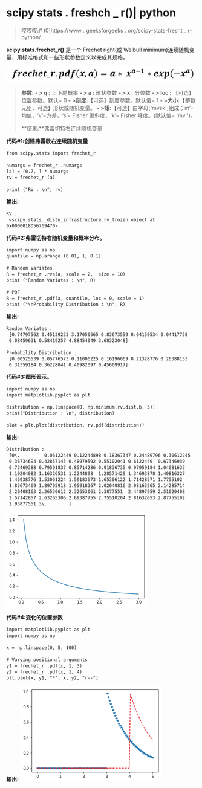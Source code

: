 # scipy stats . freshch _ r()| python

> 哎哎哎:# t0]https://www . geeksforgeeks . org/scipy-stats-fresht _ r-python/

**scipy.stats.frechet_r()** 是一个 Frechet right(或 Weibull minimum)连续随机变量，用标准格式和一些形状参数定义以完成其规格。

![](img/f69a0095fa738b7e585d90d2e89980e8.png)

> **参数:**
> **- > q :** 上下尾概率
> **- > a :** 形状参数
> **- > x :** 分位数
> **- > loc :** 【可选】位置参数。默认= 0
> **- >刻度:**【可选】刻度参数。默认值= 1
> **- >大小:**【整数元组，可选】形状或随机变量。
> **- >矩:**【可选】由字母['mvsk']组成；m’=均值，‘v’=方差，‘s’= Fisher 偏斜度，‘k’= Fisher 峰度。(默认值= 'mv ')。
> 
> **结果:**弗雷切特右连续随机变量

**代码#1:创建弗雷歇右连续随机变量**

```
from scipy.stats import frechet_r 

numargs = frechet_r .numargs
[a] = [0.7, ] * numargs
rv = frechet_r (a)

print ("RV : \n", rv)  
```

**输出:**

```
RV : 
 <scipy.stats._distn_infrastructure.rv_frozen object at 0x0000018D56769470>

```

**代码#2:弗雷切特右随机变量和概率分布。**

```
import numpy as np
quantile = np.arange (0.01, 1, 0.1)

# Random Variates
R = frechet_r .rvs(a, scale = 2,  size = 10)
print ("Random Variates : \n", R)

# PDF
R = frechet_r .pdf(a, quantile, loc = 0, scale = 1)
print ("\nProbability Distribution : \n", R)
```

**输出:**

```
Random Variates : 
 [0.74797562 0.45139233 3.17050565 0.83673559 0.04150534 0.04417758
 0.08459631 0.58419257 4.88454049 3.68323048]

Probability Distribution : 
 [0.00525539 0.05776573 0.11006225 0.16196069 0.21328776 0.26388153
 0.31359184 0.36228041 0.40982097 0.45609917]

```

**代码#3:图形表示。**

```
import numpy as np
import matplotlib.pyplot as plt

distribution = np.linspace(0, np.minimum(rv.dist.b, 3))
print("Distribution : \n", distribution)

plot = plt.plot(distribution, rv.pdf(distribution))
```

**输出:**

```
Distribution : 
 [0\.         0.06122449 0.12244898 0.18367347 0.24489796 0.30612245
 0.36734694 0.42857143 0.48979592 0.55102041 0.6122449  0.67346939
 0.73469388 0.79591837 0.85714286 0.91836735 0.97959184 1.04081633
 1.10204082 1.16326531 1.2244898  1.28571429 1.34693878 1.40816327
 1.46938776 1.53061224 1.59183673 1.65306122 1.71428571 1.7755102
 1.83673469 1.89795918 1.95918367 2.02040816 2.08163265 2.14285714
 2.20408163 2.26530612 2.32653061 2.3877551  2.44897959 2.51020408
 2.57142857 2.63265306 2.69387755 2.75510204 2.81632653 2.87755102
 2.93877551 3\.        ]
```

![](img/b7963804f16c453f679eb7756f0e40c5.png)

**代码#4:变化的位置参数**

```
import matplotlib.pyplot as plt
import numpy as np

x = np.linspace(0, 5, 100)

# Varying positional arguments
y1 = frechet_r .pdf(x, 1, 3)
y2 = frechet_r .pdf(x, 1, 4)
plt.plot(x, y1, "*", x, y2, "r--")
```

**输出:**
![](img/b1a583d8d53b4750c0fe9eb1f9fe9e42.png)